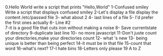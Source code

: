 0.Hello World
write a script that prints "Hello,World"
1-Confused smiley
Write a script that displays confused smiley
2-Let's display a file
display the content /etc/passwd file
3- what about 2
4- last lines of a file
5- I'd prefer the first ones actually
6- Line #2  
7-it is a good file that cuts iron without making a noise
8-  Save  currentstate  of directory
9-duplicate last line
10- no more javascript
11-Don't juste count your directories,make your  directories count
12- what 's new
13- being unique is better than being perfect
14-it must be in that file
15-count that word
16-what's next?
17-I hate bins
18-Letters only please
19 A to Z
